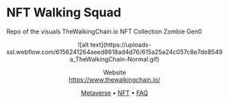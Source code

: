 # NFT Walking Squad
Repo of the visuals TheWalkingChain.io NFT Collection Zombie Gen0

<p align="center">
![alt text](https://uploads-ssl.webflow.com/6156241264aeed8618ad4d76/615a25a24c057c8e7de8549a_TheWalkingChain-Normal.gif)
</p>

<p align="center">
  <span align="center">Website</span>
  <br/>
  <a href ="https://shiba.red/" target="_blank">https://www.thewalkingchain.io/</a>
</p>

<p align="center">
  <a href="https://www.thewalkingchain.io/#Metaverse">Metaverse</a>
  •
  <a href="https://www.thewalkingchain.io/#NFT">NFT</a>
  •
  <a href="https://www.thewalkingchain.io/#FAQ">FAQ</a>
</p>
